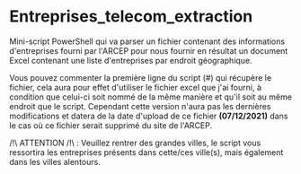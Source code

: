 # Entreprises_telecom_extraction
Mini-script PowerShell qui va parser un fichier contenant des informations d'entreprises fourni par l'ARCEP pour nous fournir en résultat un document Excel contenant une liste d'entreprises par endroit géographique.

Vous pouvez commenter la première ligne du script (#) qui récupère le fichier, cela aura pour effet d'utiliser le fichier excel que j'ai fourni, à condition que celui-ci soit nommé de la même manière et qu'il soit au même endroit que le script. Cependant cette version n'aura pas les dernières modifications et datera de la date d'upload de ce fichier <b>(07/12/2021)</b> dans le cas où ce fichier serait supprimé du site de l'ARCEP.

</b> /!\ ATTENTION /!\ </b> : Veuillez rentrer des grandes villes, le script vous ressortira les entreprises présents dans cette/ces ville(s), mais également dans les villes alentours.
